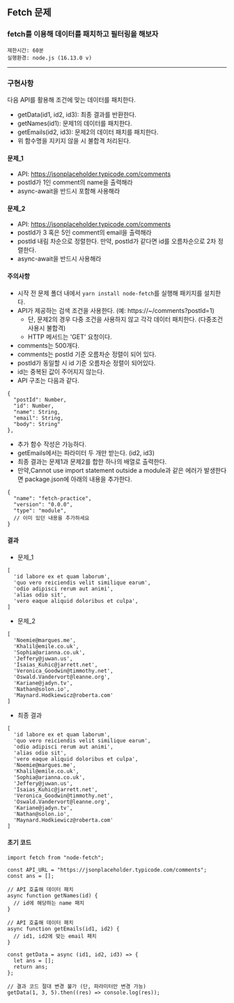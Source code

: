 ## Fetch 문제

### fetch를 이용해 데이터를 패치하고 필터링을 해보자

```
제한시간: 60분
실행환경: node.js (16.13.0 v)
```

<hr/>

### 구현사항

다음 API를 활용해 조건에 맞는 데이터를 패치한다.

- getData(id1, id2, id3): 최종 결과를 반환한다.
- getNames(id1): 문제1의 데이터를 패치한다.
- getEmails(id2, id3): 문제2의 데이터 패치를 패치한다.
- 위 함수명을 지키지 않을 시 불합격 처리된다.

#### 문제\_1

- API: https://jsonplaceholder.typicode.com/comments
- postId가 1인 comment의 name을 출력해라
- async-await을 반드시 포함해 사용해라

#### 문제\_2

- API: https://jsonplaceholder.typicode.com/comments
- postId가 3 혹은 5인 comment의 email을 출력해라
- postId 내림 차순으로 정렬한다. 만약, postId가 같다면 id를 오름차순으로 2차 정렬한다.
- async-await을 반드시 사용해라

#### 주의사항

- 시작 전 문제 폴더 내에서 `yarn install node-fetch`를 실행해 패키지를 설치한다.
- API가 제공하는 검색 조건을 사용한다. (예: https://~/comments?postId=1)
  - 단, 문제2의 경우 다중 조건을 사용하지 않고 각각 데이터 패치한다. (다중조건 사용시 불합격)
  - HTTP 메서드는 'GET' 요청이다.
- comments는 500개다.
- comments는 postId 기준 오름차순 정렬이 되어 있다.
- postId가 동일할 시 id 기준 오름차순 정렬이 되어있다.
- id는 중복된 값이 주어지지 않는다.
- API 구조는 다음과 같다.

```
{
  "postId": Number,
  "id": Number,
  "name": String,
  "email": String,
  "body": String"
},
```

- 추가 함수 작성은 가능하다.
- getEmails에서는 파라미터 두 개만 받는다. (id2, id3)
- 최종 결과는 문제1과 문제2를 합한 하나의 배열로 출력한다.
- 만약,Cannot use import statement outside a module과 같은 에러가 발생한다면 package.json에 아래의 내용을 추가한다.

```
{
  "name": "fetch-practice",
  "version": "0.0.0",
  "type": "module",
  // 이미 있던 내용을 추가하세요
}

```

#### 결과

- 문제\_1

```
[
  'id labore ex et quam laborum',
  'quo vero reiciendis velit similique earum',
  'odio adipisci rerum aut animi',
  'alias odio sit',
  'vero eaque aliquid doloribus et culpa',
]
```

- 문제\_2

```
[
  'Noemie@marques.me',
  'Khalil@emile.co.uk',
  'Sophia@arianna.co.uk',
  'Jeffery@juwan.us',
  'Isaias_Kuhic@jarrett.net',
  'Veronica_Goodwin@timmothy.net',
  'Oswald.Vandervort@leanne.org',
  'Kariane@jadyn.tv',
  'Nathan@solon.io',
  'Maynard.Hodkiewicz@roberta.com'
]
```

- 최종 결과

```
[
  'id labore ex et quam laborum',
  'quo vero reiciendis velit similique earum',
  'odio adipisci rerum aut animi',
  'alias odio sit',
  'vero eaque aliquid doloribus et culpa',
  'Noemie@marques.me',
  'Khalil@emile.co.uk',
  'Sophia@arianna.co.uk',
  'Jeffery@juwan.us',
  'Isaias_Kuhic@jarrett.net',
  'Veronica_Goodwin@timmothy.net',
  'Oswald.Vandervort@leanne.org',
  'Kariane@jadyn.tv',
  'Nathan@solon.io',
  'Maynard.Hodkiewicz@roberta.com'
]
```

#### 초기 코드

```
import fetch from "node-fetch";

const API_URL = "https://jsonplaceholder.typicode.com/comments";
const ans = [];

// API 호출해 데이터 패치
async function getNames(id) {
  // id에 해당하는 name 패치
}

// API 호출해 데이터 패치
async function getEmails(id1, id2) {
  // id1, id2에 맞는 email 패치
}

const getData = async (id1, id2, id3) => {
  let ans = [];
  return ans;
};

// 결과 코드 절대 변경 불가 (단, 파라미터만 변경 가능)
getData(1, 3, 5).then((res) => console.log(res));

```
